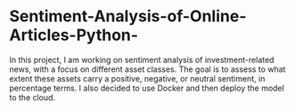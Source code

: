 # Sentiment-Analysis-of-Online-Articles-Python-

In this project, I am working on sentiment analysis of investment-related news, with a focus on different asset classes. The goal is to assess to what extent these assets carry a positive, negative, or neutral sentiment, in percentage terms. I also decided to use Docker and then deploy the model to the cloud.
